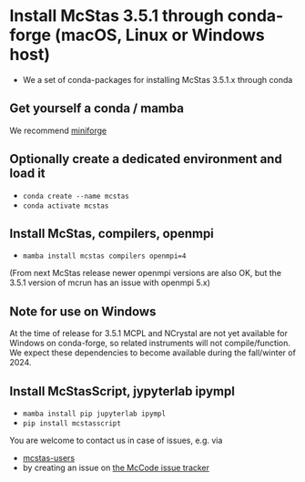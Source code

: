 # Install McStas 3.5.1 through conda-forge (macOS, Linux or Windows host)

* We a set of conda-packages for installing McStas 3.5.1.x through conda

## Get yourself a conda / mamba
We recommend [miniforge](https://github.com/conda-forge/miniforge)

## Optionally create a dedicated environment and load it
* ```conda create --name mcstas ```
* ```conda activate mcstas```

## Install McStas, compilers, openmpi
* ```mamba install mcstas compilers openmpi=4```
  
(From next McStas release newer openmpi versions are also OK, but the 3.5.1 version of mcrun has an issue with openmpi 5.x)

## Note for use on Windows
At the time of release for 3.5.1 MCPL and NCrystal are not yet available for Windows on conda-forge, so related instruments will not compile/function.
We expect these dependencies to become available during the fall/winter of 2024.

## Install McStasScript, jypyterlab ipympl
* ```mamba install pip jupyterlab ipympl```
* ```pip install mcstasscript```

You are welcome to contact us in case of issues, e.g. via
*   [mcstas-users](mailto:mcstas-users@mcstas.org)
* by creating an issue on [the McCode issue tracker](https://github.com/McStasMcXtrace/McCode/issues)
